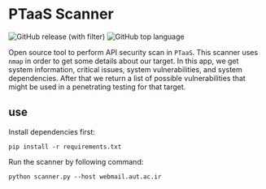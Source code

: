 # PTaaS Scanner

![GitHub release (with filter)](https://img.shields.io/github/v/release/apt-tool/apt-scanner)
![GitHub top language](https://img.shields.io/github/languages/top/apt-tool/apt-scanner)

Open source tool to perform API security scan in ```PTaaS```. This scanner uses ```nmap``` in order
to get some details about our target. In this app, we get system information, critical issues, system vulnerabilities,
and system dependencies. After that we return a list of possible vulnerabilities that might be used in a penetrating testing
for that target.

## use

Install dependencies first:

```shell
pip install -r requirements.txt
```

Run the scanner by following command:

```shell
python scanner.py --host webmail.aut.ac.ir
```
